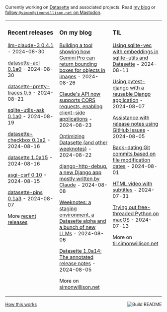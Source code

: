 Currently working on [Datasette](https://datasette.io/) and associated projects. Read [my blog](https://simonwillison.net/) or <a href="https://fedi.simonwillison.net/@simon">follow `@simon@simonwillison.net` on Mastodon</a>.

<table><tr><td valign="top" width="33%">

### Recent releases
<!-- recent_releases starts -->
[llm-claude-3 0.4.1](https://github.com/simonw/llm-claude-3/releases/tag/0.4.1) - 2024-08-30

[datasette-acl 0.1a0](https://github.com/datasette/datasette-acl/releases/tag/0.1a0) - 2024-08-30

[datasette-pretty-traces 0.5](https://github.com/simonw/datasette-pretty-traces/releases/tag/0.5) - 2024-08-21

[sqlite-utils-ask 0.1a0](https://github.com/simonw/sqlite-utils-ask/releases/tag/0.1a0) - 2024-08-19

[datasette-checkbox 0.1a2](https://github.com/datasette/datasette-checkbox/releases/tag/0.1a2) - 2024-08-16

[datasette 1.0a15](https://github.com/simonw/datasette/releases/tag/1.0a15) - 2024-08-16

[asgi-csrf 0.10](https://github.com/simonw/asgi-csrf/releases/tag/0.10) - 2024-08-15

[datasette-pins 0.1a3](https://github.com/datasette/datasette-pins/releases/tag/0.1a3) - 2024-08-07
<!-- recent_releases ends -->
More [recent releases](https://github.com/simonw/simonw/blob/main/releases.md)
</td><td valign="top" width="34%">

### On my blog
<!-- blog starts -->
[Building a tool showing how Gemini Pro can return bounding boxes for objects in images](https://simonwillison.net/2024/Aug/26/gemini-bounding-box-visualization/) - 2024-08-26

[Claude's API now supports CORS requests, enabling client-side applications](https://simonwillison.net/2024/Aug/23/anthropic-dangerous-direct-browser-access/) - 2024-08-23

[Optimizing Datasette (and other weeknotes)](https://simonwillison.net/2024/Aug/22/optimizing-datasette/) - 2024-08-22

[django-http-debug, a new Django app mostly written by Claude](https://simonwillison.net/2024/Aug/8/django-http-debug/) - 2024-08-08

[Weeknotes: a staging environment, a Datasette alpha and a bunch of new LLMs](https://simonwillison.net/2024/Aug/6/staging/) - 2024-08-06

[Datasette 1.0a14: The annotated release notes](https://simonwillison.net/2024/Aug/5/datasette-1a14/) - 2024-08-05
<!-- blog ends -->
More on [simonwillison.net](https://simonwillison.net/)
</td><td valign="top" width="33%">

### TIL
<!-- tils starts -->
[Using sqlite-vec with embeddings in sqlite-utils and Datasette](https://til.simonwillison.net/sqlite/sqlite-vec) - 2024-08-11

[Using pytest-django with a reusable Django application](https://til.simonwillison.net/django/pytest-django) - 2024-08-07

[Assistance with release notes using GitHub Issues](https://til.simonwillison.net/github/release-note-assistance) - 2024-08-05

[Back-dating Git commits based on file modification dates](https://til.simonwillison.net/git/backdate-git-commits) - 2024-08-01

[HTML video with subtitles](https://til.simonwillison.net/html/video-with-subtitles) - 2024-07-31

[Trying out free-threaded Python on macOS](https://til.simonwillison.net/python/trying-free-threaded-python) - 2024-07-13
<!-- tils ends -->
More on [til.simonwillison.net](https://til.simonwillison.net/)
</td></tr></table>

<a href="https://github.com/simonw/simonw/actions"><img src="https://github.com/simonw/simonw/workflows/Build%20README/badge.svg" align="right" alt="Build README"></a> <a href="https://simonwillison.net/2020/Jul/10/self-updating-profile-readme/">How this works</a>
